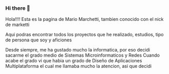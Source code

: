 ### Hi there 👋


Hola!!!! Esta es la pagina de Mario Marchetti, tambien conocido con el nick de marketti

Aqui podras encontrar todos los proyectos que he realizado, estudios, tipo de persona que soy y aficiones

Desde siempre, me ha gustado mucho la informatica, por eso decidi sacarme el grado medio de Sistemas Microinformaticos y Redes
Cuando acabe el grado vi que habia un grado de Diseño de Aplicaciones Multiplataforma el cual me llamaba mucho la atencion, asi que decidi


